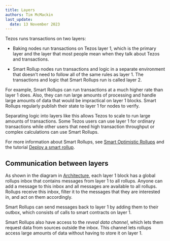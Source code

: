 ```yaml
---
title: Layers
authors: Tim McMackin
last_update:
  date: 13 November 2023
---
```


Tezos runs transactions on two layers:

- Baking nodes run transactions on Tezos layer 1, which is the primary layer and the layer that most people mean when they talk about Tezos and transactions.

- Smart Rollup nodes run transactions and logic in a separate environment that doesn't need to follow all of the same rules as layer 1.
The transactions and logic that Smart Rollups run is called layer 2.

For example, Smart Rollups can run transactions at a much higher rate than layer 1 does.
Also, they can run large amounts of processing and handle large amounts of data that would be impractical on layer 1 blocks.
Smart Rollups regularly publish their state to layer 1 for nodes to verify.

Separating logic into layers like this allows Tezos to scale to run large amounts of transactions.
Some Tezos users can use layer 1 for ordinary transactions while other users that need high transaction throughput or complex calculations can use Smart Rollups.

For more information about Smart Rollups, see [Smart Optimistic Rollups](./smart-rollups) and the tutorial [Deploy a smart rollup](../tutorials/smart-rollup).

## Communication between layers

As shown in the diagram in [Architecture](../architecture), each layer 1 block has a global rollups inbox that contains messages from layer 1 to all rollups.
Anyone can add a message to this inbox and all messages are available to all rollups.
Rollups receive this inbox, filter it to the messages that they are interested in, and act on them accordingly.

Smart Rollups can send messages back to layer 1 by adding them to their outbox, which consists of calls to smart contracts on layer 1.

Smart Rollups also have access to the _reveal data channel_, which lets them request data from sources outside the inbox.
This channel lets rollups access large amounts of data without having to store it on layer 1.
